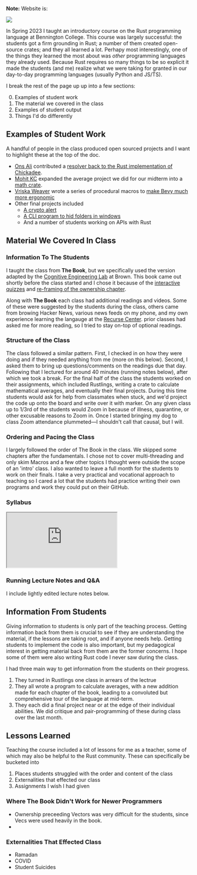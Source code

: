 **Note:** Website is:

![](https://media.tenor.com/MRCIli40TYoAAAAi/under-construction90s-90s.gif)

In Spring 2023 I taught an introductory course on the Rust programming language at Bennington 
College. This course was largely successful: the students got a firm grounding in Rust; a number of 
them created open-source crates; and they all learned a lot. Perhapy most interestingly, one of 
the things they learned the most about was _other_ programming languages they already used. Because 
Rust requires so many things to be so explicit it made the students (and me) realize what we were 
taking for granted in our day-to-day programming languages (usually Python and JS/TS). 

I break the rest of the page up up into a few sections:

0. Examples of student work
1. The material we covered in the class
2. Examples of student output
3. Things I'd do differently

## Examples of Student Work
A handful of people in the class produced open sourced projects and I want to highlight these at the top of the doc. 

- [Ons Ali](https://www.linkedin.com/in/ons-ali-8abb18109/) contributed a [resolver back to the Rust implementation of Chickadee](https://github.com/chapinb/chickadee-rs/issues/6).
- [Mohit KC](https://www.linkedin.com/in/mohit-kc/) expanded the average project we did for our midterm into a [math crate](https://crates.io/crates/math_rust).
- [Vriska Weaver](https://github.com/henlo-birb) wrote a series of procedural macros to [make Bevy much more ergonomic](https://crates.io/crates/bevy_ergo_plugin)
- Other final projects included
  - [A crypto alert](https://github.com/Tesfa-eth/cryto-alert)
  - [A CLI program to hid folders in windows](https://github.com/mhsizar/hide-folder)
  - And a number of students working on APIs with Rust

## Material We Covered In Class
### Information To The Students
I taught the class from **The Book**, but we specifically used the version adapted by the [Cognitive Engineering Lab](https://github.com/cognitive-engineering-lab) at Brown. This book came out shortly before the class started and I chose it because of the [interactive quizzes](https://rust-book.cs.brown.edu/experiment-intro.html#1-quizzes) and [re-framing of the ownership chapter](https://rust-book.cs.brown.edu/ch04-00-understanding-ownership.html). 

Along with **The Book** each class had additional readings and videos. Some of these were suggested by the students during the class, others came from browing Hacker News, various news feeds on my phone, and my own experience learning the langauge at the [Recurse Center](https://recurse.com/). prior classes had asked me for more reading, so I tried to stay on-top of optional readings.

### Structure of the Class
The class followed a similar pattern. First, I checked in on how they were doing and if they needed anything from me (more on this below). Second, I asked them to bring up questions/comments on the readings due that day. Following that I lectured for around 40 minutes (running notes below), after which we took a break. For the final half of the class the students worked on their assignments, which included Rustlings, writing a crate to calculate mathematical averages, and eventually their final projects. During this time students would ask for help from classmates when stuck, and we'd project the code up onto the board and write over it with marker. On any given class up to 1/3rd of the students would Zoom in because of illness, quarantine, or other excusable reasons to Zoom in. Once I started bringing my dog to class Zoom attendance plummeted—I shouldn't call that causal, but I will.

### Ordering and Pacing the Class
I largely followed the order of The Book in the class. We skipped some chapters after the fundamentals. I chose not to cover multi-threading and only skim Macros and a few other topics I thought were outside the scope of an 'intro' class. I also wanted to leave a full month for the students to work on their finals. I take a very practical and vocational approach to teaching so I cared a lot that the students had practice writing their own programs and work they could put on their GitHub. 

### Syllabus

<iframe src="https://docs.google.com/document/d/e/2PACX-1vSTNMOItYRTTRKKy-ycO4AuEay8HlyQP9kLHbQnRkTLCIWCpID2otOd_LDu208v4u_6zQm624fTyd1W/pub?embedded=true"></iframe>

### Running Lecture Notes and Q&A
I include lightly edited lecture notes below.

## Information From Students
Giving information to students is only part of the teaching process. Getting information back from them is crucial to see if they are understanding the material, if the lessons are taking root, and if anyone needs help. Getting students to implement the code is also important, but my pedagogical interest in getting material back from them are the former concerns. I hope some of them were also writing Rust code I never saw during the class.

I had three main way to get information from the students on their progress.

1. They turned in Rustlings one class in arrears of the lectrue
2. They all wrote a program to calculate averages, with a new addition made for each chapter of the book, leading to a convoluted but comprehensive tour of the language at mid-term.
3. They each did a final project near or at the edge of their individual abilities. We did critique and pair-programming of these during class over the last month.

## Lessons Learned
Teaching the course included a lot of lessons for me as a teacher, some of which may also be helpful to the Rust community. These can specifically be bucketed into

1. Places students struggled with the order and content of the class
2. Externalities that effected our class
3. Assignments I wish I had given

### Where The Book Didn't Work for Newer Programmers
- Ownership preceeding Vectors was very difficult for the students, since Vecs were used heavily in the book.
- 

### Externalities That Effected Class
- Ramadan
- COVID
- Student Suicides




